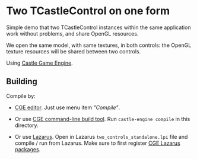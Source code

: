 # Two TCastleControl on one form

Simple demo that two TCastleControl instances within the same application work without problems, and share OpenGL resources.

We open the same model, with same textures, in both controls: the OpenGL texture resources will be shared between two controls.

Using [Castle Game Engine](https://castle-engine.io/).

## Building

Compile by:

- [CGE editor](https://castle-engine.io/editor). Just use menu item _"Compile"_.

- Or use [CGE command-line build tool](https://castle-engine.io/build_tool). Run `castle-engine compile` in this directory.

- Or use [Lazarus](https://www.lazarus-ide.org/). Open in Lazarus `two_controls_standalone.lpi` file and compile / run from Lazarus. Make sure to first register [CGE Lazarus packages](https://castle-engine.io/documentation.php).

